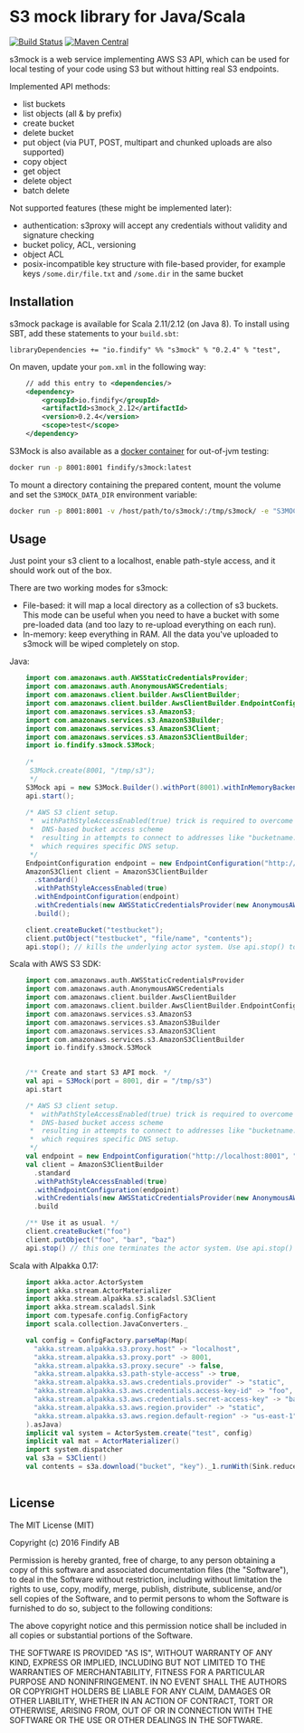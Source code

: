 # S3 mock library for Java/Scala

[![Build Status](https://travis-ci.org/findify/s3mock.svg?branch=master)](https://travis-ci.org/findify/s3mock)
[![Maven Central](https://maven-badges.herokuapp.com/maven-central/io.findify/s3mock_2.12/badge.svg)](https://maven-badges.herokuapp.com/maven-central/io.findify/s3mock_2.12)

s3mock is a web service implementing AWS S3 API, which can be used for local testing of your code using S3
but without hitting real S3 endpoints.

Implemented API methods:
* list buckets
* list objects (all & by prefix)
* create bucket
* delete bucket
* put object (via PUT, POST, multipart and chunked uploads are also supported)
* copy object
* get object
* delete object
* batch delete

Not supported features (these might be implemented later):
* authentication: s3proxy will accept any credentials without validity and signature checking
* bucket policy, ACL, versioning
* object ACL
* posix-incompatible key structure with file-based provider, for example keys `/some.dir/file.txt` and `/some.dir` in the same bucket

## Installation

s3mock package is available for Scala 2.11/2.12 (on Java 8). To install using SBT, add these
 statements to your `build.sbt`:

    libraryDependencies += "io.findify" %% "s3mock" % "0.2.4" % "test",

On maven, update your `pom.xml` in the following way:
```xml
    // add this entry to <dependencies/>
    <dependency>
        <groupId>io.findify</groupId>
        <artifactId>s3mock_2.12</artifactId>
        <version>0.2.4</version>
        <scope>test</scope>
    </dependency>
```

S3Mock is also available as a [docker container](https://hub.docker.com/r/findify/s3mock/) for out-of-jvm testing:
```bash
docker run -p 8001:8001 findify/s3mock:latest
```

To mount a directory containing the prepared content, mount the volume and set the `S3MOCK_DATA_DIR` environment variable:
```bash
docker run -p 8001:8001 -v /host/path/to/s3mock/:/tmp/s3mock/ -e "S3MOCK_DATA_DIR=/tmp/s3mock" findify/s3mock:latest
```

## Usage

Just point your s3 client to a localhost, enable path-style access, and it should work out of the box.

There are two working modes for s3mock:
* File-based: it will map a local directory as a collection of s3 buckets. This mode can be useful when you need to have a bucket with some pre-loaded data (and too lazy to re-upload everything on each run).
* In-memory: keep everything in RAM. All the data you've uploaded to s3mock will be wiped completely on stop. 

Java:
```java
    import com.amazonaws.auth.AWSStaticCredentialsProvider;
    import com.amazonaws.auth.AnonymousAWSCredentials;
    import com.amazonaws.client.builder.AwsClientBuilder;
    import com.amazonaws.client.builder.AwsClientBuilder.EndpointConfiguration;
    import com.amazonaws.services.s3.AmazonS3;
    import com.amazonaws.services.s3.AmazonS3Builder;
    import com.amazonaws.services.s3.AmazonS3Client;
    import com.amazonaws.services.s3.AmazonS3ClientBuilder;
    import io.findify.s3mock.S3Mock;
    
    /*
     S3Mock.create(8001, "/tmp/s3");
     */
    S3Mock api = new S3Mock.Builder().withPort(8001).withInMemoryBackend().build();
    api.start();
            
    /* AWS S3 client setup.
     *  withPathStyleAccessEnabled(true) trick is required to overcome S3 default 
     *  DNS-based bucket access scheme
     *  resulting in attempts to connect to addresses like "bucketname.localhost"
     *  which requires specific DNS setup.
     */
    EndpointConfiguration endpoint = new EndpointConfiguration("http://localhost:8001", "us-west-2");
    AmazonS3Client client = AmazonS3ClientBuilder
      .standard()
      .withPathStyleAccessEnabled(true)  
      .withEndpointConfiguration(endpoint)
      .withCredentials(new AWSStaticCredentialsProvider(new AnonymousAWSCredentials()))     
      .build();

    client.createBucket("testbucket");
    client.putObject("testbucket", "file/name", "contents");
    api.stop(); // kills the underlying actor system. Use api.stop() to just unbind the port.
```

Scala with AWS S3 SDK:
```scala
    import com.amazonaws.auth.AWSStaticCredentialsProvider
    import com.amazonaws.auth.AnonymousAWSCredentials
    import com.amazonaws.client.builder.AwsClientBuilder
    import com.amazonaws.client.builder.AwsClientBuilder.EndpointConfiguration;
    import com.amazonaws.services.s3.AmazonS3
    import com.amazonaws.services.s3.AmazonS3Builder
    import com.amazonaws.services.s3.AmazonS3Client
    import com.amazonaws.services.s3.AmazonS3ClientBuilder
    import io.findify.s3mock.S3Mock

    
    /** Create and start S3 API mock. */
    val api = S3Mock(port = 8001, dir = "/tmp/s3")
    api.start

    /* AWS S3 client setup.
     *  withPathStyleAccessEnabled(true) trick is required to overcome S3 default 
     *  DNS-based bucket access scheme
     *  resulting in attempts to connect to addresses like "bucketname.localhost"
     *  which requires specific DNS setup.
     */
    val endpoint = new EndpointConfiguration("http://localhost:8001", "us-west-2")
    val client = AmazonS3ClientBuilder
      .standard
      .withPathStyleAccessEnabled(true)  
      .withEndpointConfiguration(endpoint)
      .withCredentials(new AWSStaticCredentialsProvider(new AnonymousAWSCredentials()))     
      .build

    /** Use it as usual. */
    client.createBucket("foo")
    client.putObject("foo", "bar", "baz")
    api.stop() // this one terminates the actor system. Use api.stop() to just unbind the service without messing with the ActorSystem
```

Scala with Alpakka 0.17:
```scala
    import akka.actor.ActorSystem
    import akka.stream.ActorMaterializer
    import akka.stream.alpakka.s3.scaladsl.S3Client
    import akka.stream.scaladsl.Sink
    import com.typesafe.config.ConfigFactory
    import scala.collection.JavaConverters._

    val config = ConfigFactory.parseMap(Map(
      "akka.stream.alpakka.s3.proxy.host" -> "localhost",
      "akka.stream.alpakka.s3.proxy.port" -> 8001,
      "akka.stream.alpakka.s3.proxy.secure" -> false,
      "akka.stream.alpakka.s3.path-style-access" -> true,
      "akka.stream.alpakka.s3.aws.credentials.provider" -> "static",
      "akka.stream.alpakka.s3.aws.credentials.access-key-id" -> "foo",
      "akka.stream.alpakka.s3.aws.credentials.secret-access-key" -> "bar",
      "akka.stream.alpakka.s3.aws.region.provider" -> "static",
      "akka.stream.alpakka.s3.aws.region.default-region" -> "us-east-1"      
    ).asJava)
    implicit val system = ActorSystem.create("test", config)
    implicit val mat = ActorMaterializer()
    import system.dispatcher
    val s3a = S3Client()
    val contents = s3a.download("bucket", "key")._1.runWith(Sink.reduce[ByteString](_ ++ _)).map(_.utf8String)
      
```
    
## License

The MIT License (MIT)

Copyright (c) 2016 Findify AB

Permission is hereby granted, free of charge, to any person obtaining a copy of this software and associated documentation files (the "Software"), to deal in the Software without restriction, including without limitation the rights to use, copy, modify, merge, publish, distribute, sublicense, and/or sell copies of the Software, and to permit persons to whom the Software is furnished to do so, subject to the following conditions:

The above copyright notice and this permission notice shall be included in all copies or substantial portions of the Software.

THE SOFTWARE IS PROVIDED "AS IS", WITHOUT WARRANTY OF ANY KIND, EXPRESS OR IMPLIED, INCLUDING BUT NOT LIMITED TO THE WARRANTIES OF MERCHANTABILITY, FITNESS FOR A PARTICULAR PURPOSE AND NONINFRINGEMENT. IN NO EVENT SHALL THE AUTHORS OR COPYRIGHT HOLDERS BE LIABLE FOR ANY CLAIM, DAMAGES OR OTHER LIABILITY, WHETHER IN AN ACTION OF CONTRACT, TORT OR OTHERWISE, ARISING FROM, OUT OF OR IN CONNECTION WITH THE SOFTWARE OR THE USE OR OTHER DEALINGS IN THE SOFTWARE.
